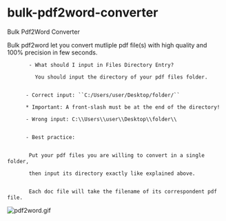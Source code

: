 # bulk-pdf2word-converter
Bulk Pdf2Word Converter


Bulk pdf2word let you convert mutliple pdf file(s) with high quality and 100% precision in few seconds.


           - What should I input in Files Directory Entry?

             You should input the directory of your pdf files folder.


          - Correct input: ``C:/Users/user/Desktop/folder/``

          * Important: A front-slash must be at the end of the directory!

          - Wrong input: C:\\Users\\user\\Desktop\\folder\\


          - Best practice:


           Put your pdf files you are willing to convert in a single folder,

           then input its directory exactly like explained above.


           Each doc file will take the filename of its correspondent pdf file.
           
           
  ![pdf2word.gif](https://github.com/IT-Support-L2/bulk-pdf2word-converter/blob/main/pdf2word.gif)
           
